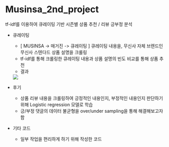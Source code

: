 # Musinsa_2nd_project
tf-idf를 이용하여 큐레이팅 기반 시즌별 상품 추천 / 리뷰 긍부정 분석

- 큐레이팅
  - [ MUSINSA -> 매거진 -> 큐레이팅 ] 큐레이팅 내용을, 무신사 자체 브렌드인 무신사 스텐다드 상품 설명을 크롤링
  - tf-idf를 통해 크롤링한 큐레이팅 내용과 상품 설명의 빈도 비교를 통해 상품 추천
  - 결과
  <img wight="80%" src="https://user-images.githubusercontent.com/95558633/205137066-33ac543e-3a2b-4d5c-8a88-d17a1337b695.png">
  
  
- 후기
  - 상품 리뷰 내용을 크롤링하여 긍정적인 내용인지, 부정적인 내용인지 판단하기 위해 Logistic regression 모델로 학습
  - 긍/부정 댓글의 데이터 불균형을 over/under sampling을 통해 해결해보고자 함 
  
  
- 기타 코드
  - 일부 작업을 편리하게 하기 위해 작성한 코드
